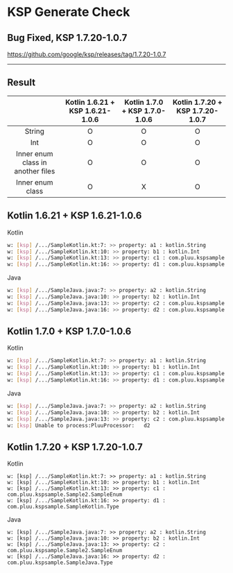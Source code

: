 # KSP Generate Check



## Bug Fixed, KSP 1.7.20-1.0.7

https://github.com/google/ksp/releases/tag/1.7.20-1.0.7

------

## Result

|                                   | Kotlin 1.6.21 + KSP 1.6.21-1.0.6 | Kotlin 1.7.0 + KSP 1.7.0-1.0.6 | Kotlin 1.7.20 + KSP 1.7.20-1.0.7 |
| :-------------------------------: | :------------------------------: | :----------------------------: | :------------------------------: |
|              String               |                O                 |               O                |                O                 |
|                Int                |                O                 |               O                |                O                 |
| Inner enum class in another files |                O                 |               O                |                O                 |
|         Inner enum class          |                O                 |               X                |                O                 |

## Kotlin 1.6.21 + KSP 1.6.21-1.0.6

Kotlin

```bash
w: [ksp] /.../SampleKotlin.kt:7: >> property: a1 : kotlin.String
w: [ksp] /.../SampleKotlin.kt:10: >> property: b1 : kotlin.Int
w: [ksp] /.../SampleKotlin.kt:13: >> property: c1 : com.pluu.kspsample.Sample2.SampleEnum
w: [ksp] /.../SampleKotlin.kt:16: >> property: d1 : com.pluu.kspsample.SampleKotlin.Type
```

Java

```bash
w: [ksp] /.../SampleJava.java:7: >> property: a2 : kotlin.String
w: [ksp] /.../SampleJava.java:10: >> property: b2 : kotlin.Int
w: [ksp] /.../SampleJava.java:13: >> property: c2 : com.pluu.kspsample.Sample2.SampleEnum
w: [ksp] /.../SampleJava.java:16: >> property: d2 : com.pluu.kspsample.SampleJava.Type
```

## Kotlin 1.7.0 + KSP 1.7.0-1.0.6

Kotlin

```bash
w: [ksp] /.../SampleKotlin.kt:7: >> property: a1 : kotlin.String
w: [ksp] /.../SampleKotlin.kt:10: >> property: b1 : kotlin.Int
w: [ksp] /.../SampleKotlin.kt:13: >> property: c1 : com.pluu.kspsample.Sample2.SampleEnum
w: [ksp] /.../SampleKotlin.kt:16: >> property: d1 : com.pluu.kspsample.SampleKotlin.Type
```

Java

```bash
w: [ksp] /.../SampleJava.java:7: >> property: a2 : kotlin.String
w: [ksp] /.../SampleJava.java:10: >> property: b2 : kotlin.Int
w: [ksp] /.../SampleJava.java:13: >> property: c2 : com.pluu.kspsample.Sample2.SampleEnum
w: [ksp] Unable to process:PluuProcessor:   d2
```

## Kotlin 1.7.20 + KSP 1.7.20-1.0.7

Kotlin

```
w: [ksp] /.../SampleKotlin.kt:7: >> property: a1 : kotlin.String
w: [ksp] /.../SampleKotlin.kt:10: >> property: b1 : kotlin.Int
w: [ksp] /.../SampleKotlin.kt:13: >> property: c1 : com.pluu.kspsample.Sample2.SampleEnum
w: [ksp] /.../SampleKotlin.kt:16: >> property: d1 : com.pluu.kspsample.SampleKotlin.Type
```

Java

```
w: [ksp] /.../SampleJava.java:7: >> property: a2 : kotlin.String
w: [ksp] /.../SampleJava.java:10: >> property: b2 : kotlin.Int
w: [ksp] /.../SampleJava.java:13: >> property: c2 : com.pluu.kspsample.Sample2.SampleEnum
w: [ksp] /.../SampleJava.java:16: >> property: d2 : com.pluu.kspsample.SampleJava.Type
```

